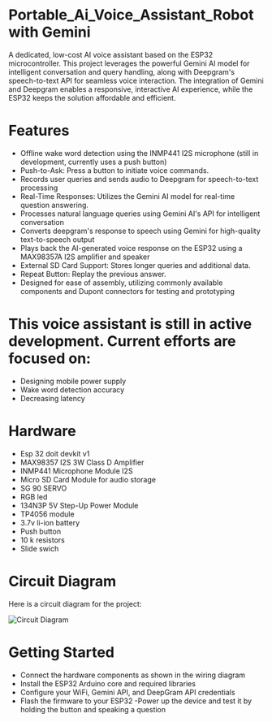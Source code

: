 # Portable_Ai_Voice_Assistant_Robot with Gemini
A dedicated, low-cost AI voice assistant based on the ESP32 microcontroller. This project leverages the powerful Gemini AI model for intelligent conversation and query handling, along with Deepgram's speech-to-text API for seamless voice interaction. The integration of Gemini and Deepgram enables a responsive, interactive AI experience, while the ESP32 keeps the solution affordable and efficient.

# Features
- Offline wake word detection using the INMP441 I2S microphone (still in development, currently uses a push button)
- Push-to-Ask: Press a button to initiate voice commands.
- Records user queries and sends audio to Deepgram for speech-to-text processing
- Real-Time Responses: Utilizes the Gemini AI model for real-time question answering.
- Processes natural language queries using Gemini AI's API for intelligent conversation
- Converts deepgram's response to speech using Gemini for high-quality text-to-speech output
- Plays back the AI-generated voice response on the ESP32 using a MAX98357A I2S amplifier and speaker
- External SD Card Support: Stores longer queries and additional data.
- Repeat Button: Replay the previous answer.
- Designed for ease of assembly, utilizing commonly available components and Dupont connectors for testing and prototyping

# This voice assistant is still in active development. Current efforts are focused on:
- Designing mobile power supply 
- Wake word detection accuracy
- Decreasing latency

# Hardware
- Esp 32 doit devkit v1
- MAX98357 I2S 3W Class D Amplifier 
- INMP441  Microphone Module I2S
- Micro SD Card Module for audio storage
- SG 90 SERVO
- RGB led
- 134N3P 5V Step-Up Power Module
- TP4056 module
- 3.7v li-ion battery
- Push button 
- 10 k resistors 
- Slide swich

# Circuit Diagram
Here is a circuit diagram for the project:

![Circuit Diagram](circuitdiagram.jpg)

# Getting Started
- Connect the hardware components as shown in the wiring diagram 
- Install the ESP32 Arduino core and required libraries
- Configure your WiFi, Gemini API, and DeepGram API credentials
- Flash the firmware to your ESP32
-Power up the device and test it by holding the button and speaking a question
